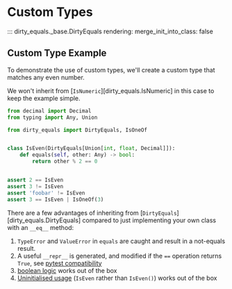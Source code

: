 # Custom Types

::: dirty_equals._base.DirtyEquals
    rendering:
      merge_init_into_class: false

## Custom Type Example

To demonstrate the use of custom types, we'll create a custom type that matches any even number.

We won't inherit from [`IsNumeric`][dirty_equals.IsNumeric] in this case to keep the example simple.

```py title="IsEven"
from decimal import Decimal
from typing import Any, Union

from dirty_equals import DirtyEquals, IsOneOf


class IsEven(DirtyEquals[Union[int, float, Decimal]]):
    def equals(self, other: Any) -> bool:
        return other % 2 == 0


assert 2 == IsEven
assert 3 != IsEven
assert 'foobar' != IsEven
assert 3 == IsEven | IsOneOf(3)
```

There are a few advantages of inheriting from [`DirtyEquals`][dirty_equals.DirtyEquals] compared to just
implementing your own class with an `__eq__` method:

1. `TypeError` and `ValueError` in `equals` are caught and result in a not-equals result.
2. A useful `__repr__` is generated, and modified if the `==` operation returns `True`,
   see [pytest compatibility](../usage.md#__repr__-and-pytest-compatibility)
3. [boolean logic](../usage.md#boolean-logic) works out of the box
4. [Uninitialised usage](../usage.md#initialised-vs-class-comparison)
   (`IsEven` rather than `IsEven()`) works out of the box

